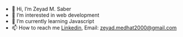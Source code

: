 - 👋 Hi, I’m Zeyad M. Saber
- 👀 I’m interested in web development
- 🌱 I’m currently learning Javascript
- 📫 How to reach me [Linkedin](https://www.linkedin.com/in/zeyad-m-saber-69a9491a3), Email: <zeyad.medhat2000@gmail.com>

<!---
GentNW/GentNW is a ✨ special ✨ repository because its `README.md` (this file) appears on your GitHub profile.
You can click the Preview link to take a look at your changes.
--->
